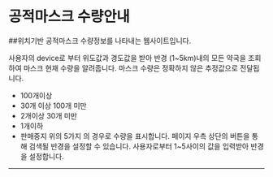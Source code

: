 공적마스크 수량안내
================
##위치기반 공적마스크 수량정보를 나타내는 웹사이트입니다.

사용자의 device로 부터 위도값과 경도값을 받아 반경 (1~5km)내의 모든 약국을 조회하여 마스크 현재 수량을 알려줍니다.
마스크 수량은 정확하지 않은 추정값으로 전달됩니다.
+ 100개이상
+ 30개 이상 100개 미만
+ 2개이상 30개 미만
+ 1개이하
+ 판매중지
위의 5가지 의 경우로 수량을 표시합니다.
페이지 우측 상단의 버튼을 통해 검색될 반경을 설정할 수 있습니다.
사용자로부터 1~5사이의 값을 입력받아 반경을 설정합니다.
* * *
